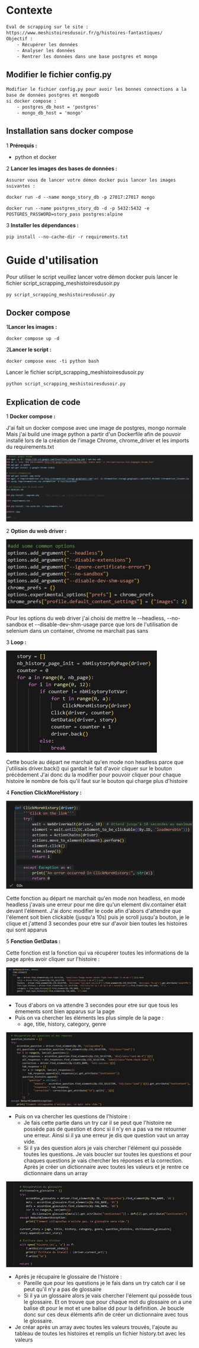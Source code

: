 # Contexte

    Eval de scrapping sur le site : https://www.meshistoiresdusoir.fr/g/histoires-fantastiques/
    Objectif : 
        - Récupérer les données
        - Analyser les données
        - Rentrer les données dans une base postgres et mongo

## Modifier le fichier config.py

    Modifier le fichier config.py pour avoir les bonnes connections a la base de données postgres et mongodb
    si docker compose :
        - postgres_db_host = 'postgres' 
        - mongo_db_host = 'mongo'

## Installation sans docker compose

1 **Prérequis :**

   - python et docker

2 **Lancer les images des bases de données :**

    Assurer vous de lancer votre démon docker puis lancer les images suivantes :

   ```
   docker run -d --name mongo_story_db -p 27017:27017 mongo
   ```
   ```
   docker run --name postgres_story_db -d -p 5432:5432 -e POSTGRES_PASSWORD=story_pass postgres:alpine
   ```

3 **Installer les dépendances :**

   ```
   pip install --no-cache-dir -r requirements.txt
   ```

# Guide d'utilisation

   Pour utiliser le script veuillez lancer votre démon docker puis lancer le fichier script_scrapping_meshistoiresdusoir.py

   ```
   py script_scrapping_meshistoiresdusoir.py
   ```

## Docker compose

1**Lancer les images :**

   ```
   docker compose up -d
   ```

2**Lancer le script :**

   ```
   docker compose exec -ti python bash
   ```

   Lancer le fichier script_scrapping_meshistoiresdusoir.py

   ```
   python script_scrapping_meshistoiresdusoir.py
   ```

## Explication de code

1 **Docker compose :**

   J'ai fait un docker compose avec une image de postgres, mongo normale
   Mais j'ai build une image python a partir d'un Dockerfile afin de pouvoir installé lors de la création de l'image Chrome, chrome_driver et les imports du requirements.txt

![alt text](https://github.com/bertreux/M1_PYTHON-_WEBSCRAPPING/blob/main/eval/doc/image/dockerfile.png?raw=true)

2 **Option du web driver :**

![alt text](https://github.com/bertreux/M1_PYTHON-_WEBSCRAPPING/blob/main/eval/doc/image/option_web_driver.png?raw=true)

   Pour les options du web driver j'ai choisi de mettre le --headless, --no-sandbox et --disable-dev-shm-usage parce que lors de l'utilisation de selenium dans un container, chrome ne marchait pas sans

3 **Loop :**

![alt text](https://github.com/bertreux/M1_PYTHON-_WEBSCRAPPING/blob/main/eval/doc/image/loop.png?raw=true)

   Cette boucle au départ ne marchait qu'en mode non headless parce que j'utilisais driver.back() qui gardait le fait d'avoir cliquer sur le bouton précèdement 
   J'ai donc du la modifier pour pouvoir cliquer pour chaque histoire le nombre de fois qu'il faut sur le bouton qui charge plus d'histoire

4 **Fonction ClickMoreHistory :**

![alt text](https://github.com/bertreux/M1_PYTHON-_WEBSCRAPPING/blob/main/eval/doc/image/fonction_click_more_history.png?raw=true)

   Cette fonction au départ ne marchait qu'en mode non headless, en mode headless j'avais une erreur pour me dire qu'un element div.container était devant l'élément. J'ai donc modifier le code afin d'abors d'attendre que l'élement soit bien clickable (jusqu'a 10s) puis je scroll jusqu'a bouton, je le clique et j'attend 3 secondes pour etre sur d'avoir bien toutes les histoires qui sont apparus

5 **Fonction GetDatas :**

   Cette fonction est la fonction qui va récupérer toutes les informations de la page après avoir cliquer sur l'histoire :

![alt text](https://github.com/bertreux/M1_PYTHON-_WEBSCRAPPING/blob/main/eval/doc/image/get_datas_part_1.png?raw=true)

   - Tous d'abors on va attendre 3 secondes pour etre sur que tous les émements sont bien apparus sur la page
   - Puis on va chercher les éléments les plus simple de la page :
      - age, title, history, category, genre

![alt text](https://github.com/bertreux/M1_PYTHON-_WEBSCRAPPING/blob/main/eval/doc/image/get_datas_part_2.png?raw=true)

   - Puis on va chercher les questions de l'histoire :
      - Je fais cette partie dans un try car il se peut que l'histoire ne possède pas de question et donc si il n'y en a pas va me retourner une erreur. Ainsi si il ya une erreur je dis que question vaut un array vide. 
      - Si il ya des question alors je vais chercher l'élément qui possède toutes les questions. Je vais boucler sur toutes les questions et pour chaques questions je vais chercher les réponses et la correction. Après je créer un dictionnaire avec toutes les valeurs et je rentre ce dictionnaire dans un array

![alt text](https://github.com/bertreux/M1_PYTHON-_WEBSCRAPPING/blob/main/eval/doc/image/get_datas_part_3.png?raw=true)

   - Après je récupaire le glossaire de l'histoire :
      - Pareille que pour les questions je le fais dans un try catch car il se peut qu'il n'y a pas de glossaire
      - Si il ya un glossaire alors je vais chercher l'élement qui possède tous le glossaire. Et on trouve que pour chaque mot du glossaire on a une balise dt pour le mot et une balise dd pour la définition. Je boucle donc sur ces deux éléments afin de créer un dictionnaire avec tous le glossaire.
   - Je créar après un array avec toutes les valeurs trouvés, l'ajoute au tableau de toutes les histoires et remplis un fichier history.txt avec les valeurs